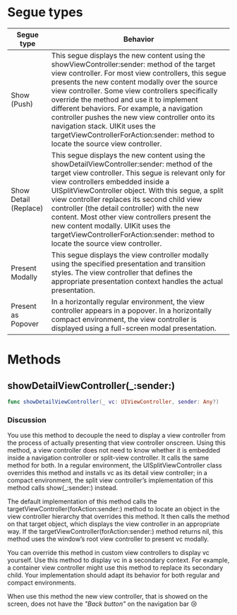 # Segue types

| Segue type | Behavior |
|  --------- | --------- |
| Show (Push) | This segue displays the new content using the showViewController:sender: method of the target view controller. For most view controllers, this segue presents the new content modally over the source view controller. Some view controllers specifically override the method and use it to implement different behaviors. For example, a navigation controller pushes the new view controller onto its navigation stack. UIKit uses the targetViewControllerForAction:sender: method to locate the source view controller.|
| Show Detail (Replace) | This segue displays the new content using the showDetailViewController:sender: method of the target view controller. This segue is relevant only for view controllers embedded inside a UISplitViewController object. With this segue, a split view controller replaces its second child view controller (the detail controller) with the new content. Most other view controllers present the new content modally. UIKit uses the targetViewControllerForAction:sender: method to locate the source view controller. |
| Present Modally | This segue displays the view controller modally using the specified presentation and transition styles. The view controller that defines the appropriate presentation context handles the actual presentation.|
| Present as Popover | In a horizontally regular environment, the view controller appears in a popover. In a horizontally compact environment, the view controller is displayed using a full-screen modal presentation.|

# Methods

## **showDetailViewController(_:sender:)**

```swift
func showDetailViewController(_ vc: UIViewController, sender: Any?)
```

### Discussion
You use this method to decouple the need to display a view controller from the process of actually presenting that view controller onscreen. Using this method, a view controller does not need to know whether it is embedded inside a navigation controller or split-view controller. It calls the same method for both. In a regular environment, the UISplitViewController class overrides this method and installs vc as its detail view controller; in a compact environment, the split view controller’s implementation of this method calls show(_:sender:) instead.

The default implementation of this method calls the targetViewController(forAction:sender:) method to locate an object in the view controller hierarchy that overrides this method. It then calls the method on that target object, which displays the view controller in an appropriate way. If the targetViewController(forAction:sender:) method returns nil, this method uses the window’s root view controller to present vc modally.

You can override this method in custom view controllers to display vc yourself. Use this method to display vc in a secondary context. For example, a container view controller might use this method to replace its secondary child. Your implementation should adapt its behavior for both regular and compact environments.

When use this method the new view controller, that is showed on the screen, does not have the *"Back button"* on the navigation bar :cry:
